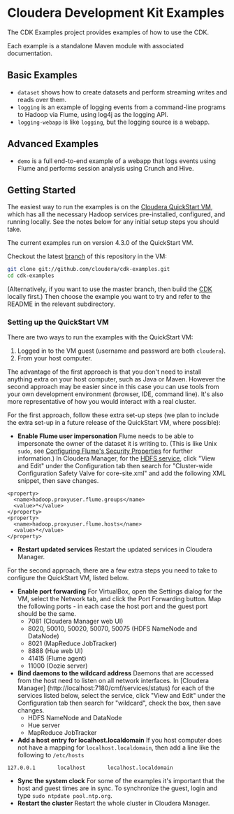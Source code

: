 # Cloudera Development Kit Examples

The CDK Examples project provides examples of how to use the CDK.

Each example is a standalone Maven module with associated documentation.

## Basic Examples

* `dataset` shows how to create datasets and perform streaming writes and reads over them.
* `logging` is an example of logging events from a command-line programs to Hadoop via Flume, using log4j as the logging API.
* `logging-webapp` is like `logging`, but the logging source is a webapp.

## Advanced Examples

* `demo` is a full end-to-end example of a webapp that logs events using Flume and performs session analysis using Crunch and Hive.

## Getting Started

The easiest way to run the examples is on the
[Cloudera QuickStart VM](https://ccp.cloudera.com/display/SUPPORT/Cloudera+QuickStart+VM),
which has all the necessary Hadoop services pre-installed, configured, and
running locally. See the notes below for any initial setup steps you should take.

The current examples run on version 4.3.0 of the QuickStart VM.

Checkout the latest [branch](https://github.com/cloudera/cdk-examples/branches) of this repository in the VM:

```bash
git clone git://github.com/cloudera/cdk-examples.git
cd cdk-examples
```

(Alternatively, if you want to use the master branch, then build the [CDK](https://github.com/cloudera/cdk) locally first.)
Then choose the example you want to try and refer to the README in the relevant subdirectory.

### Setting up the QuickStart VM

There are two ways to run the examples with the QuickStart VM:

1. Logged in to the VM guest (username and password are both `cloudera`).
2. From your host computer.

The advantage of the first approach is that you don't need to install anything extra on
your host computer, such as Java or Maven. However the second approach may be
easier since in this case you can use tools from your own development environment
(browser, IDE, command line). It's also more representative of how you would interact
with a real cluster.

For the first approach, follow these extra set-up steps (we plan to include the extra
set-up in a future release of the QuickStart VM, where possible):

* __Enable Flume user impersonation__ Flume needs to be able to impersonate the owner of
the dataset it is writing to. (This is like Unix `sudo`, see
[Configuring Flume's Security Properties](http://www.cloudera.com/content/cloudera-content/cloudera-docs/CDH4/latest/CDH4-Security-Guide/cdh4sg_topic_4_2.html)
for further information.) In Cloudera Manager, for the [HDFS service](http://localhost:7180/cmf/services/status),
click "View and Edit" under the Configuration tab then
search for "Cluster-wide Configuration Safety Valve for core-site.xml"
and add the following XML snippet, then save changes.
```
<property>
  <name>hadoop.proxyuser.flume.groups</name>
  <value>*</value>
</property>
<property>
  <name>hadoop.proxyuser.flume.hosts</name>
  <value>*</value>
</property>
```
* __Restart updated services__ Restart the updated services in Cloudera Manager.

For the second approach, there are a few extra steps you need to take to configure the
QuickStart VM, listed below.

* __Enable port forwarding__ For VirtualBox, open the Settings dialog for the VM,
select the Network tab, and click the Port Forwarding button. Map the following ports -
in each case the host port and the guest port should be the same.
    * 7081 (Cloudera Manager web UI)
    * 8020, 50010, 50020, 50070, 50075 (HDFS NameNode and DataNode)
    * 8021 (MapReduce JobTracker)
    * 8888 (Hue web UI)
    * 41415 (Flume agent)
    * 11000 (Oozie server)
* __Bind daemons to the wildcard address__ Daemons that are accessed from the host need
to listen on all network interfaces. In [Cloudera Manager]
(http://localhost:7180/cmf/services/status) for each of the services listed below,
select the service, click "View and Edit" under the Configuration tab then
search for "wildcard", check the box, then save changes.
    * HDFS NameNode and DataNode
    * Hue server
    * MapReduce JobTracker
* __Add a host entry for localhost.localdomain__ If you host computer does not have a
mapping for `localhost.localdomain`, then add a line like the following to `/etc/hosts`
```
127.0.0.1       localhost       localhost.localdomain
```
* __Sync the system clock__ For some of the examples it's important that the host and
guest times are in sync. To synchronize the guest, login and type
`sudo ntpdate pool.ntp.org`.
* __Restart the cluster__ Restart the whole cluster in Cloudera Manager.